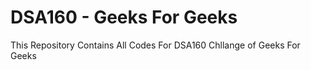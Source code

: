 # DSA160 - Geeks For Geeks

This Repository Contains All Codes For DSA160 Chllange of Geeks For Geeks
